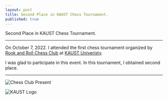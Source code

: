 ```yaml
---
layout: post
title: Second Place in KAUST Chess Tournament.
published: true
---
```


Second Place in KAUST Chess Tournament.

---

On October 7, 2022. I attended the first chess tournament organized by [Rook and Roll Chess Club](https://campusconnect.kaust.edu.sa/rooknroll/home/) at [KAUST Univeristy](https://www.kaust.edu.sa/).

I was glad to participate in this event. In this tournament, I obtained second place.

---

![Chess Club Present](https://burlachenkok.github.io/materials/chess-club-kaust-present.png)

![KAUST Logo](https://burlachenkok.github.io/materials/KAUST-logo.png)
